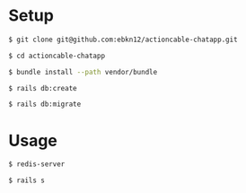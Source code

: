 # Setup

```sh
$ git clone git@github.com:ebkn12/actioncable-chatapp.git

$ cd actioncable-chatapp

$ bundle install --path vendor/bundle

$ rails db:create

$ rails db:migrate
```

# Usage
```sh
$ redis-server

$ rails s
```
